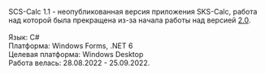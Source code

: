 SCS-Calc 1.1 - неопубликованная версия приложения SKS-Calc, работа над которой была прекращена из-за начала работы над версией [2.0](https://github.com/Rhoxolan/SCS-Calc_2.0).</br></br>
Язык: C#</br>
Платформа: Windows Forms, .NET 6</br>
Целевая платформа: Windows Desktop</br>
Работа велась: 28.08.2022 - 25.09.2022.
